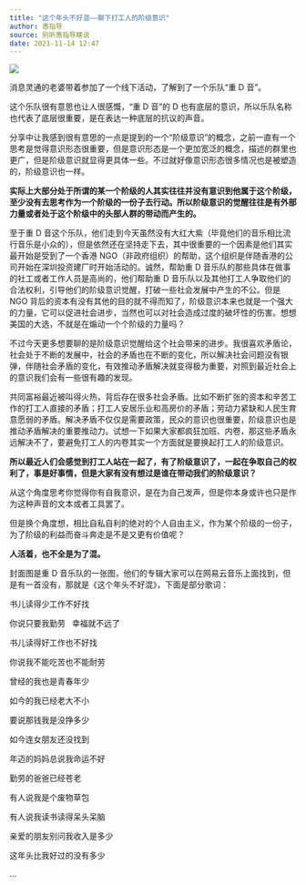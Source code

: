 ```yaml
---
title: "这个年头不好混——聊下打工人的阶级意识"
author: 愚指导
source: 别听愚指导瞎说
date: 2021-11-14 12:47
---
```


![](68c5f266824362d1d641eb03bde49ce0.png)

消息灵通的老婆带着参加了一个线下活动，了解到了一个乐队“重 D 音”。

这个乐队很有意思也让人很感慨，“重 D 音”的 D 也有底层的意识，所以乐队名称也代表了底层很重要，是在表达一种底层的抗议的声音。

分享中让我感到很有意思的一点是提到的一个“阶级意识”的概念，之前一直有一个思考是觉得意识形态很重要，但是意识形态是一个更加宽泛的概念，描述的群里也更广，但是阶级意识就显得更具体一些。不过就好像意识形态很多情况也是被塑造的，阶级意识也一样。

**实际上大部分处于所谓的某一个阶级的人其实往往并没有意识到他属于这个阶级，至少没有去思考作为一个阶级的一份子去行动。所以阶级意识的觉醒往往是有外部力量或者处于这个阶级中的头部人群的带动而产生的。**

至于重 D 音这个乐队，他们走到今天虽然没有大红大紫（毕竟他们的音乐相比流行音乐是小众的），但是依然还在坚持走下去，其中很重要的一个因素是他们其实最开始是受到了一个香港 NGO（非政府组织）的帮助，这个组织是伴随香港的公司开始在深圳投资建厂时开始活动的。诚然，帮助重 D 音乐队的那些具体在做事的社工或者工作人员是高尚的，他们帮助重 D 音乐队以及其他打工人争取他们的合法权利，引导他们的阶级意识觉醒，打破一些社会发展中产生的不公。但是 NGO 背后的资本有没有其他的目的就不得而知了，阶级意识本来也就是一个强大的力量，它可以促进社会进步，当然也可以对社会造成过度的破坏性的伤害。想想美国的大选，不就是在煽动一个个阶级的力量吗？

不过今天更多想要聊的是阶级意识觉醒给这个社会带来的进步。我很喜欢矛盾论，社会处于不断的发展中，社会的矛盾也在不断的变化，所以解决社会问题没有银弹，伴随社会矛盾的变化，有效推动矛盾解决就变得极为重要，对照到最近社会上的意识我们会有一些很有趣的发现。

共同富裕最近被叫得火热，背后存在很多社会矛盾。比如不断扩张的资本和辛苦工作的打工人直接的矛盾；打工人安居乐业和高房价的矛盾；劳动力紧缺和人民生育意愿弱的矛盾。解决矛盾不仅仅是需要政策，民众的意识也很重要，阶级意识也是推动矛盾解决的重要推动力。试想一下如果大家都疯狂加班、内卷，那这些矛盾永远解决不了，要避免打工人的内卷其实一个方面就是要换起打工人的阶级意识。

**所以最近人们会感觉到打工人站在一起了，有了阶级意识了，一起在争取自己的权利了，事是好事情，但是大家有没有想过是谁在带动我们的阶级意识？**

从这个角度思考你觉得你有自我意识，是在为自己发声，但是你本身或许也只是作为这种声音的文本或者工具罢了。

但是换个角度想，相比自私自利的绝对的个人自由主义，作为某个阶级的一份子，为了阶级的利益而奋斗奔走是不是又更有价值呢？

**人活着，也不全是为了混。**

封面图是重 D 音乐队的一张图，他们的专辑大家可以在网易云音乐上面找到，但是有一首没有，那就是《这个年头不好混》，下面是部分歌词：

书儿读得少工作不好找

你说只要我勤劳   幸福就不远了

书儿读得好工作也不好找

你说我不能吃苦也不能耐劳

曾经的我也是青春年少

如今的我已经老大不小

要说那钱我是没挣多少

如今连女朋友还没找到

年迈的妈妈总说我命运不好

勤劳的爸爸已经苍老

有人说我是个废物草包

有人说我读书读得呆头呆脑

亲爱的朋友别问我收入是多少

这年头比我好过的没有多少

...
